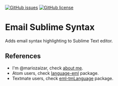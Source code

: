 [![GitHub issues](https://img.shields.io/github/issues/mariozaizar/email.sublime-syntax.svg)](https://github.com/mariozaizar/email.sublime-syntax/issues)
[![GitHub license](https://img.shields.io/badge/license-MIT-blue.svg)](https://raw.githubusercontent.com/mariozaizar/email.sublime-syntax/master/LICENSE.md)

# Email Sublime Syntax

Adds email syntax highlighting to Sublime Text editor.

## References

* I'm @mariozaizar, check [about me](https://about.me/mariozaizar).
* Atom users, check [language-eml](https://github.com/mariozaizar/language-eml) package.
* Textmate users, check [eml-tmLanguage](https://github.com/mariozaizar/eml-tmLanguage) package.
